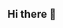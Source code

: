 ## Hi there 👋

<!--
**shreygoel09/shreygoel09** is a ✨ _special_ ✨ repository because its `README.md` (this file) appears on your GitHub profile.

👋 Hi, I'm Shrey! I'm working on generative models for biology - feel free to [reach out](shrey.goel@duke.edu)!

-->
